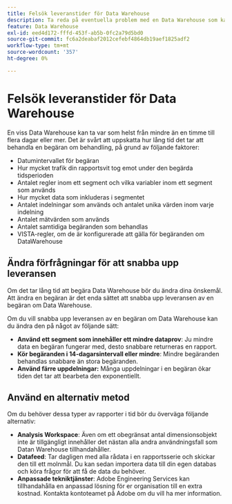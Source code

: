 ```yaml
---
title: Felsök leveranstider för Data Warehouse
description: Ta reda på eventuella problem med en Data Warehouse som kan förlänga leveranstiderna.
feature: Data Warehouse
exl-id: eed4d172-fffd-453f-ab5b-0fc2a79d5bd0
source-git-commit: fc6a2deabaf2012cefebf4864db19aef1825adf2
workflow-type: tm+mt
source-wordcount: '357'
ht-degree: 0%

---
```


# Felsök leveranstider för Data Warehouse

En viss Data Warehouse kan ta var som helst från mindre än en timme till flera dagar eller mer. Det är svårt att uppskatta hur lång tid det tar att behandla en begäran om behandling, på grund av följande faktorer:

* Datumintervallet för begäran
* Hur mycket trafik din rapportsvit tog emot under den begärda tidsperioden
* Antalet regler inom ett segment och vilka variabler inom ett segment som används
* Hur mycket data som inkluderas i segmentet
* Antalet indelningar som används och antalet unika värden inom varje indelning
* Antalet mätvärden som används
* Antalet samtidiga begäranden som behandlas
* VISTA-regler, om de är konfigurerade att gälla för begäranden om DataWarehouse

## Ändra förfrågningar för att snabba upp leveransen

Om det tar lång tid att begära Data Warehouse bör du ändra dina önskemål. Att ändra en begäran är det enda sättet att snabba upp leveransen av en begäran om Data Warehouse.

Om du vill snabba upp leveransen av en begäran om Data Warehouse kan du ändra den på något av följande sätt:

* **Använd ett segment som innehåller ett mindre dataprov**: Ju mindre data en begäran fungerar med, desto snabbare returneras en rapport.
* **Kör begäranden i 14-dagarsintervall eller mindre**: Mindre begäranden behandlas snabbare än stora begäranden.
* **Använd färre uppdelningar:** Många uppdelningar i en begäran ökar tiden det tar att bearbeta den exponentiellt.

## Använd en alternativ metod

Om du behöver dessa typer av rapporter i tid bör du överväga följande alternativ:

* **Analysis Workspace**: Även om ett obegränsat antal dimensionsobjekt inte är tillgängligt innehåller det nästan alla andra användningsfall som Datan Warehouse tillhandahåller.
* **Datafeed**: Tar dagligen med alla rådata i en rapportsserie och skickar den till ett molnmål. Du kan sedan importera data till din egen databas och köra frågor för att få de data du behöver.
* **Anpassade tekniktjänster**: Adobe Engineering Services kan tillhandahålla en anpassad lösning för er organisation till en extra kostnad. Kontakta kontoteamet på Adobe om du vill ha mer information.
